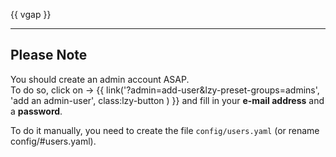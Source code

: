 
{{ vgap }}

---

## Please Note

You should create an admin account ASAP.  
To do so, click on &rarr; {{ link('?admin=add-user&lzy-preset-groups=admins', 'add an admin-user', class:lzy-button ) }} and fill in your **e-mail address** and a **password**.

To do it manually, 
you need to create the file ``config/users.yaml`` (or rename config/#users.yaml).



